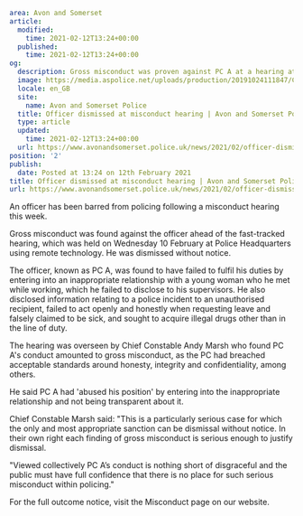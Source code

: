 ```yaml
area: Avon and Somerset
article:
  modified:
    time: 2021-02-12T13:24+00:00
  published:
    time: 2021-02-12T13:24+00:00
og:
  description: Gross misconduct was proven against PC A at a hearing at Police Headquarters this week.
  image: https://media.aspolice.net/uploads/production/20191024111847/Crest.jpg
  locale: en_GB
  site:
    name: Avon and Somerset Police
  title: Officer dismissed at misconduct hearing | Avon and Somerset Police
  type: article
  updated:
    time: 2021-02-12T13:24+00:00
  url: https://www.avonandsomerset.police.uk/news/2021/02/officer-dismissed-at-misconduct-hearing/
position: '2'
publish:
  date: Posted at 13:24 on 12th February 2021
title: Officer dismissed at misconduct hearing | Avon and Somerset Police
url: https://www.avonandsomerset.police.uk/news/2021/02/officer-dismissed-at-misconduct-hearing/
```

An officer has been barred from policing following a misconduct hearing this week.

Gross misconduct was found against the officer ahead of the fast-tracked hearing, which was held on Wednesday 10 February at Police Headquarters using remote technology. He was dismissed without notice.

The officer, known as PC A, was found to have failed to fulfil his duties by entering into an inappropriate relationship with a young woman who he met while working, which he failed to disclose to his supervisors. He also disclosed information relating to a police incident to an unauthorised recipient, failed to act openly and honestly when requesting leave and falsely claimed to be sick, and sought to acquire illegal drugs other than in the line of duty.

The hearing was overseen by Chief Constable Andy Marsh who found PC A's conduct amounted to gross misconduct, as the PC had breached acceptable standards around honesty, integrity and confidentiality, among others.

He said PC A had 'abused his position' by entering into the inappropriate relationship and not being transparent about it.

Chief Constable Marsh said: "This is a particularly serious case for which the only and most appropriate sanction can be dismissal without notice. In their own right each finding of gross misconduct is serious enough to justify dismissal.

"Viewed collectively PC A’s conduct is nothing short of disgraceful and the public must have full confidence that there is no place for such serious misconduct within policing."

For the full outcome notice, visit the Misconduct page on our website.
